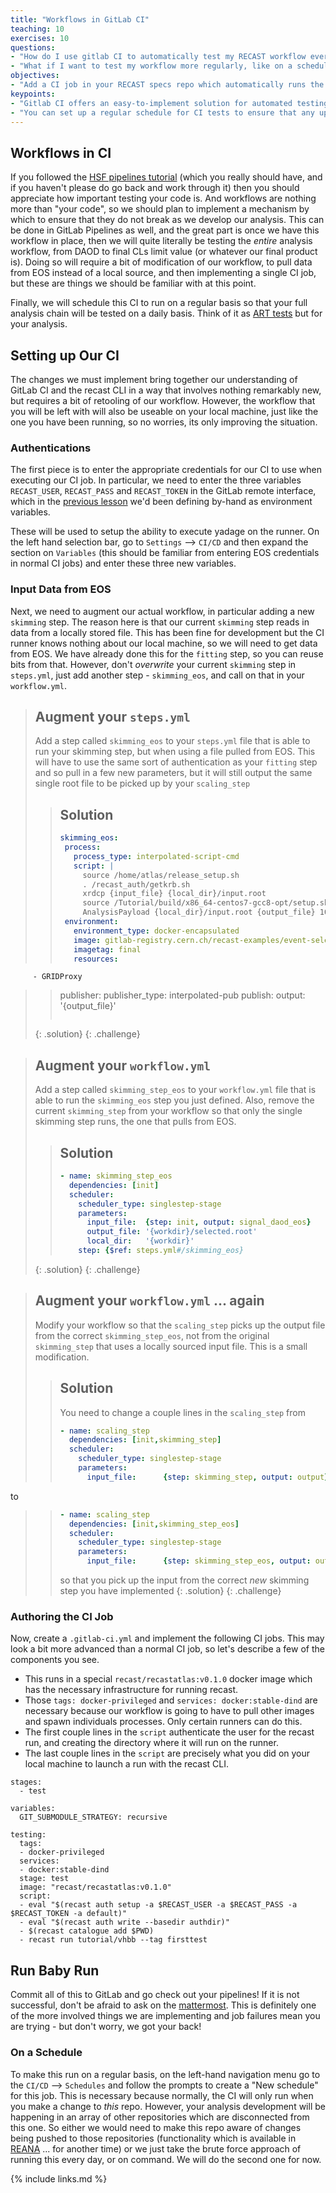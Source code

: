 ```yaml
---
title: "Workflows in GitLab CI"
teaching: 10
exercises: 10
questions:
- "How do I use gitlab CI to automatically test my RECAST workflow every time it's updated on gitlab?"
- "What if I want to test my workflow more regularly, like on a schedule?"
objectives:
- "Add a CI job in your RECAST specs repo which automatically runs the RECAST workflow every time new workflow updates are pushed."
keypoints:
- "Gitlab CI offers an easy-to-implement solution for automated testing of your RECAST workflow."
- "You can set up a regular schedule for CI tests to ensure that any updates to the actual analysis code are also being tested on a regular basis."
---
```



## Workflows in CI
If you followed the [HSF pipelines tutorial](https://hsf-training.github.io/hsf-training-cicd/) (which you really should have, and if you haven't please do go back and work through it) then you should appreciate how important testing your code is.  And workflows are nothing more than "your code", so we should plan to implement a mechanism by which to ensure that they do not break as we develop our analysis.  This can be done in GitLab Pipelines as well, and the great part is once we have this workflow in place, then we will quite literally be testing the *entire* analysis workflow, from DAOD to final CLs limit value (or whatever our final product is).  Doing so will require a bit of modification of our workflow, to pull data from EOS instead of a local source, and then implementing a single CI job, but these are things we should be familiar with at this point.

Finally, we will schedule this CI to run on a regular basis so that your full analysis chain will be tested on a daily basis.  Think of it as [ART tests](https://indico.cern.ch/event/773049/contributions/3473241/attachments/1937448/3211191/ATL-COM-SOFT-2019-084.pdf) but for your analysis.

## Setting up Our CI
The changes we must implement bring together our understanding of GitLab CI and the recast CLI in a way that involves nothing remarkably new, but requires a bit of retooling of our workflow.  However, the workflow that you will be left with will also be useable on your local machine, just like the one you have been running, so no worries, its only improving the situation.

### Authentications
The first piece is to enter the appropriate credentials for our CI to use when executing our CI job.  In particular, we need to enter the three variables `RECAST_USER`, `RECAST_PASS` and `RECAST_TOKEN` in the GitLab remote interface, which in the [previous lesson](./13-recast-cli/index.html) we'd been defining by-hand as environment variables.

These will be used to setup the ability to execute yadage on the runner. On the left hand selection bar, go to `Settings` --> `CI/CD` and then expand the section on `Variables` (this should be familiar from entering EOS credentials in normal CI jobs) and enter these three new variables.

### Input Data from EOS
Next, we need to augment our actual workflow, in particular adding a new `skimming` step.  The reason here is that our current `skimming` step reads in data from a locally stored file.  This has been fine for development but the CI runner knows nothing about our local machine, so we will need to get data from EOS.  We have already done this for the `fitting` step, so you can reuse bits from that.  However, don't *overwrite* your current `skimming` step in `steps.yml`, just add another step - `skimming_eos`, and call on that in your `workflow.yml`.

> ## Augment your `steps.yml`
> Add a step called `skimming_eos` to your `steps.yml` file that is able to run your skimming step, but when using a file pulled from EOS.  This will have to use the same sort of authentication as your `fitting` step and so pull in a few new parameters, but it will still output the same single root file to be picked up by your `scaling_step`
> > ## Solution
> > ~~~yaml
> > skimming_eos:
> >  process:
> >    process_type: interpolated-script-cmd
> >    script: |
> >      source /home/atlas/release_setup.sh
> >      . /recast_auth/getkrb.sh
> >      xrdcp {input_file} {local_dir}/input.root
> >      source /Tutorial/build/x86_64-centos7-gcc8-opt/setup.sh
> >      AnalysisPayload {local_dir}/input.root {output_file} 1000
> >  environment:
> >    environment_type: docker-encapsulated
> >    image: gitlab-registry.cern.ch/recast-examples/event-selection
> >    imagetag: final
> >    resources:
         - GRIDProxy
> >  publisher:
> >    publisher_type: interpolated-pub
> >    publish:
> >      output: '{output_file}'
> > ~~~
> {: .solution}
{: .challenge}

> ## Augment your `workflow.yml`
> Add a step called `skimming_step_eos` to your `workflow.yml` file that is able to run the `skimming_eos` step you just defined.  Also, remove the current `skimming_step` from your workflow so that only the single skimming step runs, the one that pulls from EOS.
> > ## Solution
> > ~~~yaml
> > - name: skimming_step_eos
> >   dependencies: [init]
> >   scheduler:
> >     scheduler_type: singlestep-stage
> >     parameters:
> >       input_file:  {step: init, output: signal_daod_eos}
> >       output_file: '{workdir}/selected.root'
> >       local_dir:   '{workdir}'
> >     step: {$ref: steps.yml#/skimming_eos}
> > ~~~
> {: .solution}
{: .challenge}

> ## Augment your `workflow.yml` ... again
> Modify your workflow so that the `scaling_step` picks up the output file from the correct `skimming_step_eos`, not from the original `skimming_step` that uses a locally sourced input file.  This is a small modification.
> > ## Solution
> > You need to change a couple lines in the `scaling_step` from
> > ~~~yaml
> > - name: scaling_step
> >   dependencies: [init,skimming_step]
> >   scheduler:
> >     scheduler_type: singlestep-stage
> >     parameters:
> >       input_file:      {step: skimming_step, output: output}
> > ~~~
to
> > ~~~yaml
> > - name: scaling_step
> >   dependencies: [init,skimming_step_eos]
> >   scheduler:
> >     scheduler_type: singlestep-stage
> >     parameters:
> >       input_file:      {step: skimming_step_eos, output: output}
> > ~~~
> > so that you pick up the input from the correct *new* skimming step you have implemented
> {: .solution}
{: .challenge}


### Authoring the CI Job
Now, create a `.gitlab-ci.yml` and implement the following CI jobs.  This may look a bit more advanced than a normal CI job, so let's describe a few of the components you see.
  - This runs in a special `recast/recastatlas:v0.1.0` docker image which has the necessary infrastructure for running recast.
  - Those `tags: docker-privileged` and `services: docker:stable-dind` are necessary because our workflow is going to have to pull other images and spawn individuals processes.  Only certain runners can do this.
  - The first couple lines in the `script` authenticate the user for the recast run, and creating the directory where it will run on the runner.
  - The last couple lines in the `script` are precisely what you did on your local machine to launch a run with the recast CLI.

~~~
stages:
  - test

variables:
  GIT_SUBMODULE_STRATEGY: recursive

testing:
  tags:
  - docker-privileged
  services:
  - docker:stable-dind
  stage: test
  image: "recast/recastatlas:v0.1.0"
  script:
  - eval "$(recast auth setup -a $RECAST_USER -a $RECAST_PASS -a $RECAST_TOKEN -a default)"
  - eval "$(recast auth write --basedir authdir)"
  - $(recast catalogue add $PWD)
  - recast run tutorial/vhbb --tag firsttest
~~~


## Run Baby Run
Commit all of this to GitLab and go check out your pipelines!  If it is not successful, don't be afraid to ask on the [mattermost](https://mattermost.web.cern.ch/signup_user_complete/?id=txz6dop6zjnqmcorqjw7orxx8w).  This is definitely one of the more involved things we are implementing and job failures mean you are trying - but don't worry, we got your back!


### On a Schedule
To make this run on a regular basis, on the left-hand navigation menu go to the `CI/CD` --> `Schedules` and follow the prompts to create a "New schedule" for this job.  This is necessary because normally, the CI will only run when you make a change to *this* repo.  However, your analysis development will be happening in an array of other repositories which are disconnected from this one.  So either we would need to make this repo aware of changes being pushed to those repositories (functionality which is available in [REANA](reana.cern.ch) ... for another time) or we just take the brute force approach of running this every day, or on command.  We will do the second one for now.




{% include links.md %}

